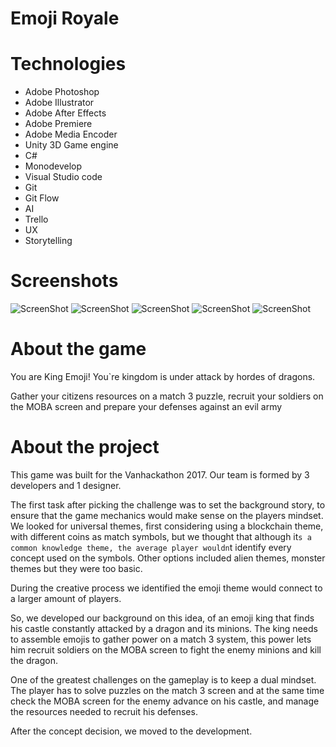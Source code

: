 # Emoji Royale

# Technologies

- Adobe Photoshop
- Adobe Illustrator
- Adobe After Effects
- Adobe Premiere
- Adobe Media Encoder
- Unity 3D Game engine
- C#
- Monodevelop
- Visual Studio code
- Git
- Git Flow
- AI
- Trello
- UX
- Storytelling

# Screenshots
![ScreenShot](https://raw.githubusercontent.com/VanHackathon/emoji-royale/master/screenshots/screenshot01.png)
![ScreenShot](https://raw.githubusercontent.com/VanHackathon/emoji-royale/master/screenshots/screenshot02.png)
![ScreenShot](https://raw.githubusercontent.com/VanHackathon/emoji-royale/master/screenshots/screenshot03.png)
![ScreenShot](https://raw.githubusercontent.com/VanHackathon/emoji-royale/master/screenshots/screenshot04.png)
![ScreenShot](https://raw.githubusercontent.com/VanHackathon/emoji-royale/master/screenshots/screenshot05.png)

# About the game

You are King Emoji!
You`re kingdom is under attack by hordes of dragons.

Gather your citizens resources on a match 3 puzzle, recruit your soldiers on the MOBA screen and prepare your defenses against an evil army

# About the project

This game was built for the Vanhackathon 2017. Our team is formed by 3 developers and 1 designer.

The first task after picking the challenge was to set the background story, to ensure that the game mechanics would make sense on the players mindset.
We looked for universal themes, first considering using a blockchain theme, with different coins as match symbols, but we thought that although it`s a common knowledge theme, the average player wouldn`t identify every concept used on the symbols.
Other options included alien themes, monster themes but they were too basic.

During the creative process we identified the emoji theme would connect to a larger amount of players.

So, we developed our background on this idea, of an emoji king that finds his castle constantly attacked by a dragon and its minions. 
The king needs to assemble emojis to gather power on a match 3 system, this power lets him recruit soldiers on the MOBA screen to fight the enemy minions and kill the dragon.

One of the greatest challenges on the gameplay is to keep a dual mindset. The player has to solve puzzles on the match 3 screen and at the same time check the MOBA screen for the enemy advance on his castle, and manage the resources needed to recruit his defenses.

After the concept decision, we moved to the development.

